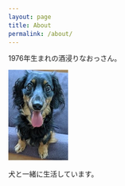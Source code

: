 ```yaml
---
layout: page
title: About
permalink: /about/
---
```


1976年生まれの酒浸りなおっさん。

![mydog](/assets/images/mydog.jpg)

犬と一緒に生活しています。
